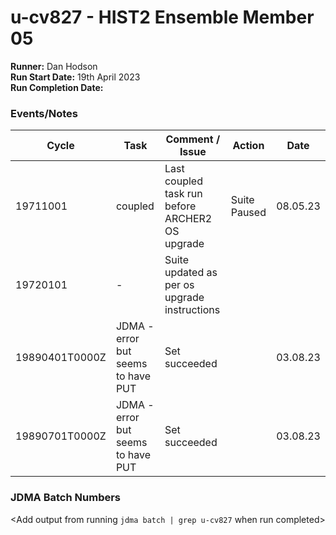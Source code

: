 # u-cv827 - HIST2 Ensemble Member 05

**Runner:**  Dan Hodson  
**Run Start Date:**  19th April 2023  
**Run Completion Date:**

### Events/Notes

| Cycle | Task | Comment / Issue | Action | Date |
| ---   | ---  | ---             | ---    | ---- |
| 19711001|  coupled   |    Last coupled task run before ARCHER2 OS upgrade    |  Suite Paused     | 08.05.23  |
| 19720101| - |Suite updated as per os upgrade instructions| | |
| 19890401T0000Z| 	  	JDMA - error but seems to have PUT| 	Set succeeded||03.08.23|
| 19890701T0000Z| 	  	JDMA - error but seems to have PUT| 	Set succeeded||03.08.23|
### JDMA Batch Numbers

<Add output from running `jdma batch | grep u-cv827` when run completed>
